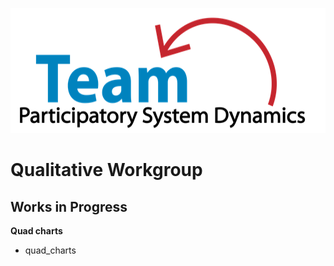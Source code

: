 <img src = "https://github.com/lzim/teampsd/blob/teampsd_style/teampsd_logo/team_psd_logo_sm.png"
     height = "200" width = "600">  

# Qualitative Workgroup

## Works in Progress
  
  **Quad charts**
  
  - quad_charts
